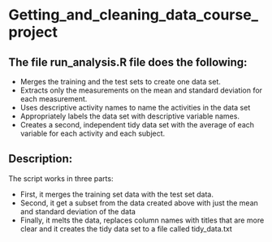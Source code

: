 Getting_and_cleaning_data_course_project
========================================

The file run_analysis.R file does the following:
------------------------------------------------

* Merges the training and the test sets to create one data set.
* Extracts only the measurements on the mean and standard deviation for each measurement. 
* Uses descriptive activity names to name the activities in the data set
* Appropriately labels the data set with descriptive variable names. 
* Creates a second, independent tidy data set with the average of each variable for each activity and each subject. 

Description:
------------

The script works in three parts:

* First, it merges the training set data with the test set data. 
* Second, it get a subset from the data created above with just the mean and standard deviation of the data
* Finally, it melts the data, replaces column names with titles that are more clear and it creates the tidy data set to a file called tidy_data.txt
